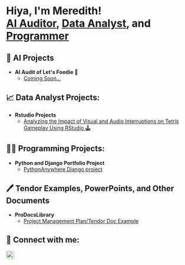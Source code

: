 <h1>Hiya, I'm Meredith! <br/><a href="https://github.com/MeredithSalois/AI-Projects">AI Auditor</a>, <a href="https://github.com/MeredithSalois/Data-Analyst">Data Analyst</a>, and <a href="https://github.com/MeredithSalois">Programmer</a>

<h2>🤖 AI Projects</h2>

- <b>AI Audit of Let's Foodie 🫛</b>
  - [Coming Soon...](https://github.com/MeredithSalois/AI-Projects)

<h2>📈 Data Analyst Projects:</h2>

- <b>Rstudio Projects</b>
  - [Analyzing the Impact of Visual and Audio Interruptions on Tetris Gameplay Using RStudio 🕹️](https://github.com/MeredithSalois/Rstudio-Project)
 
<h2>👨‍💻 Programming Projects:</h2>

- <b>Python and Django Portfolio Project</b>
  - [PythonAnywhere Django project](https://github.com/MeredithSalois/Django-Portfolio-Practice)

<h2>🖊️ Tendor Examples, PowerPoints, and Other Documents</h2>

- <b>ProDocsLibrary</b>
  - [Project Management Plan/Tendor Doc Example](https://github.com/MeredithSalois/ProDocsLibrary/blob/main/Project%20Management%20Plan.pdf)

<h2> 🤳 Connect with me:</h2>

[<img align="left" alt="MeredithSalois | LinkedIn" width="22px" src="https://github.com/MeredithSalois/MeredithSalois/assets/127200950/890f3c31-8c8a-4a97-8840-c24f6a693edf" />][linkedin]

[linkedin]: https://linkedin.com/in/meredithsalois

